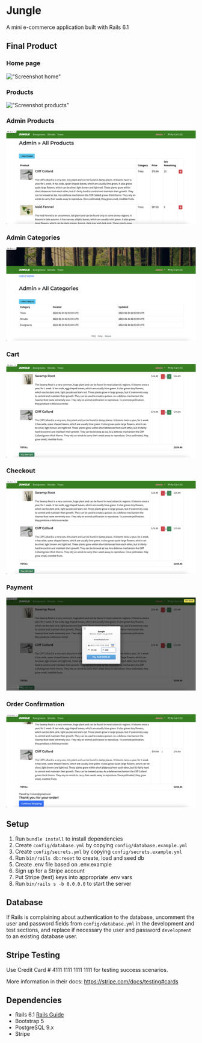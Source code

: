 # Jungle

A mini e-commerce application built with Rails 6.1 


## Final Product


### Home page

!["Screenshot home"](https://github.com/JRam2022/JungleRails/blob/master/docs/home-page.png?raw=true)

### Products

!["Screenshot products"](https://github.com/JRam2022/JungleRails/blob/master/docs/home-products.png?raw=true)

### Admin Products

!["Screenshot admin products"](https://github.com/JRam2022/JungleRails/blob/master/docs/admin-products.png?raw=true)

### Admin Categories

!["Screenshot admin categories"](https://github.com/JRam2022/JungleRails/blob/master/docs/admin-categories.png?raw=true)

### Cart

!["Screenshot cart"](https://github.com/JRam2022/JungleRails/blob/master/docs/checkout-cart.png?raw=true)

### Checkout

!["Screenshot checkout"](https://github.com/JRam2022/JungleRails/blob/master/docs/checkout-cart.png?raw=true)

### Payment

!["Screenshot payment"](https://github.com/JRam2022/JungleRails/blob/master/docs/checkout-payment.png?raw=true)

### Order Confirmation

!["Screenshot confirmation"](https://github.com/JRam2022/JungleRails/blob/master/docs/order-confirmed.png?raw=true)



## Setup

1. Run `bundle install` to install dependencies
2. Create `config/database.yml` by copying `config/database.example.yml`
3. Create `config/secrets.yml` by copying `config/secrets.example.yml`
4. Run `bin/rails db:reset` to create, load and seed db
5. Create .env file based on .env.example
6. Sign up for a Stripe account
7. Put Stripe (test) keys into appropriate .env vars
8. Run `bin/rails s -b 0.0.0.0` to start the server

## Database

If Rails is complaining about authentication to the database, uncomment the user and password fields from `config/database.yml` in the development and test sections, and replace if necessary the user and password `development` to an existing database user.

## Stripe Testing

Use Credit Card # 4111 1111 1111 1111 for testing success scenarios.

More information in their docs: <https://stripe.com/docs/testing#cards>

## Dependencies

- Rails 6.1 [Rails Guide](http://guides.rubyonrails.org/v6.1/)
- Bootstrap 5
- PostgreSQL 9.x
- Stripe
